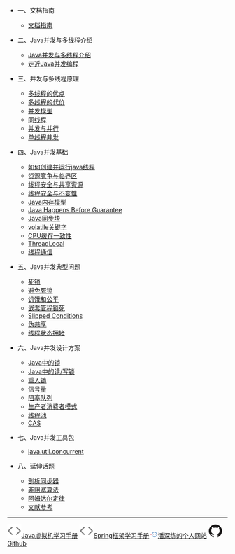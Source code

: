 <!-- zh-cn/_sidebar.md -->

* 一、文档指南

  * [文档指南](/zh-cn/README.md)

* 二、Java并发与多线程介绍

  * [Java并发与多线程介绍](zh-cn/00-Java-Concurrency-and-Multithreading-Tutorial.md)
  * [走近Java并发编程](zh-cn/00-java-concurrency-about.md)

* 三、并发与多线程原理

  * [多线程的优点](zh-cn/01-Multithreading-Benefits.md)
  * [多线程的代价](zh-cn/01-Multithreading-Costs.md)
  * [并发模型](zh-cn/01-Concurrency-Models.md)
  * [同线程](zh-cn/01-Same-threading.md)
  * [并发与并行](zh-cn/01-Concurrency-vs-Parallelism.md)
  * [单线程并发](zh-cn/01-Single-threaded-Concurrency.md)

* 四、Java并发基础

  * [如何创建并运行java线程](zh-cn/02-Creating-and-Starting-Java-Threads.md)
  * [资源竞争与临界区](zh-cn/02-Race-Conditions-and-Critical-Sections.md)
  * [线程安全与共享资源](zh-cn/02-Thread-Safety-and-Shared-Resources.md)
  * [线程安全与不变性](zh-cn/02-Thread-Safety-and-Immutability.md)
  * [Java内存模型](zh-cn/02-Java-Memory-Model.md)
  * [Java Happens Before Guarantee](zh-cn/02-Java-Happens-Before-Guarantee.md)
  * [Java同步块](zh-cn/02-Java-Synchronized-Blocks.md)
  * [volatile关键字](zh-cn/02-Java-Volatile-Keyword.md)
  * [CPU缓存一致性](zh-cn/02-CPU-Cache-Coherence-in-Java-Concurrency.md)
  * [ThreadLocal](zh-cn/02-Java-ThreadLocal.md)
  * [线程通信](zh-cn/02-Java-Thread-Signaling.md)

* 五、Java并发典型问题

  * [死锁](zh-cn/03-Deadlock.md)
  * [避免死锁](zh-cn/03-Deadlock-Prevention.md)
  * [饥饿和公平](zh-cn/03-Starvation-and-Fairness.md)
  * [嵌套管程锁死](zh-cn/03-Nested-Monitor-Lockout.md)
  * [Slipped Conditions](zh-cn/03-Slipped-Conditions.md)
  * [伪共享](zh-cn/03-False-Sharing.md)
  * [线程状态拥堵](zh-cn/03-Thread-Congestion.md)

* 六、Java并发设计方案

  * [Java中的锁](zh-cn/04-Locks-in-Java.md)
  * [Java中的读/写锁](zh-cn/04-Read-Write-Locks-in-Java.md)
  * [重入锁](zh-cn/04-Reentrance-Lockout.md)
  * [信号量](zh-cn/04-Semaphores.md)
  * [阻塞队列](zh-cn/04-Blocking-Queues.md)
  * [生产者消费者模式](zh-cn/04-The-Producer-Consumer-Pattern)
  * [线程池](zh-cn/04-Thread-Pools.md)
  * [CAS](zh-cn/04-Compare-and-Swap.md)

* 七、Java并发工具包

  * [java.util.concurrent](http://tutorials.jenkov.com/java-util-concurrent/index.html)

* 八、延伸话题

  * [剖析同步器](zh-cn/06-Anatomy-of-a-Synchronizer.md)
  * [非阻塞算法](zh-cn/06-Non-blocking-Algorithms.md)
  * [阿姆达尔定律](zh-cn/06-Amdahl-s-Law.md)
  * [文献参考](zh-cn/06-References.md)

---

<a href="http://jvm.panshenlian.com/#/zh-cn/" target="_blank" rel="noopener" title="Java虚拟机学习手册"><img src="/_media/code.svg">Java虚拟机学习手册</a>
<a href="http://spring.panshenlian.com/" target="_blank" rel="noopener" title="Spring框架学习手册"><img src="/_media/code.svg">Spring框架学习手册</a>
<a href="http://www.panshenlian.com/" target="_blank" rel="noopener" title="潘深练的个人网站"><img src="/_media/panshenlian.png">潘深练的个人网站</a>
<a href="https://github.com/senlypan/concurrent-programming-docs" target="_blank" rel="noopener" title="Github"><img src="/_media/github.svg">Github</a>
